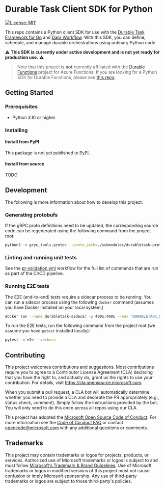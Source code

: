# Durable Task Client SDK for Python

[![License: MIT](https://img.shields.io/badge/License-MIT-blue.svg)](https://opensource.org/licenses/MIT)

This repo contains a Python client SDK for use with the [Durable Task Framework for Go](https://github.com/microsoft/durabletask-go) and [Dapr Workflow](https://docs.dapr.io/developing-applications/building-blocks/workflow/workflow-overview/). With this SDK, you can define, schedule, and manage durable orchestrations using ordinary Python code.

⚠️ **This SDK is currently under active development and is not yet ready for production use.** ⚠️

> Note that this project is **not** currently affiliated with the [Durable Functions](https://docs.microsoft.com/azure/azure-functions/durable/durable-functions-overview) project for Azure Functions. If you are looking for a Python SDK for Durable Functions, please see [this repo](https://github.com/Azure/azure-functions-durable-python).

## Getting Started

### Prerequisites

- Python 3.10 or higher

### Installing

#### Install from PyPI
This package is not yet published to [PyPI](https://pypi.org/).

#### Install from source
TODO

## Development
The following is more information about how to develop this project.

### Generating protobufs
If the gRPC proto definitions need to be updated, the corresponding source code can be regenerated using the following command from the project root:

```bash
python3 -m grpc_tools.protoc --proto_path=./submodules/durabletask-protobuf/protos  --python_out=./durabletask/protos --pyi_out=./durabletask/protos --grpc_python_out=./durabletask/protos orchestrator_service.proto
```

### Linting and running unit tests

See the [pr-validation.yml](.github/workflows/pr-validation.yml) workflow for the full list of commands that are run as part of the CI/CD pipeline.

### Running E2E tests

The E2E (end-to-end) tests require a sidecar process to be running. You can run a sidecar process using the following `docker` command (assumes you have Docker installed on your local system.)

```sh
docker run --name durabletask-sidecar -p 4001:4001 --env 'DURABLETASK_SIDECAR_LOGLEVEL=Debug' --rm cgillum/durabletask-sidecar:latest start --backend Emulator
```

To run the E2E tests, run the following command from the project root (we assume you have `pytest` installed locally):

```sh
pytest -m e2e --verbose
```

## Contributing

This project welcomes contributions and suggestions.  Most contributions require you to agree to a
Contributor License Agreement (CLA) declaring that you have the right to, and actually do, grant us
the rights to use your contribution. For details, visit https://cla.opensource.microsoft.com.

When you submit a pull request, a CLA bot will automatically determine whether you need to provide
a CLA and decorate the PR appropriately (e.g., status check, comment). Simply follow the instructions
provided by the bot. You will only need to do this once across all repos using our CLA.

This project has adopted the [Microsoft Open Source Code of Conduct](https://opensource.microsoft.com/codeofconduct/).
For more information see the [Code of Conduct FAQ](https://opensource.microsoft.com/codeofconduct/faq/) or
contact [opencode@microsoft.com](mailto:opencode@microsoft.com) with any additional questions or comments.

## Trademarks

This project may contain trademarks or logos for projects, products, or services. Authorized use of Microsoft 
trademarks or logos is subject to and must follow 
[Microsoft's Trademark & Brand Guidelines](https://www.microsoft.com/en-us/legal/intellectualproperty/trademarks/usage/general).
Use of Microsoft trademarks or logos in modified versions of this project must not cause confusion or imply Microsoft sponsorship.
Any use of third-party trademarks or logos are subject to those third-party's policies.
